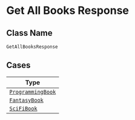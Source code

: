 
# Get All Books Response

## Class Name

`GetAllBooksResponse`

## Cases

| Type |
|  --- |
| [`ProgrammingBook`](../../../doc/models/programming-book.md) |
| [`FantasyBook`](../../../doc/models/fantasy-book.md) |
| [`SciFiBook`](../../../doc/models/sci-fi-book.md) |


